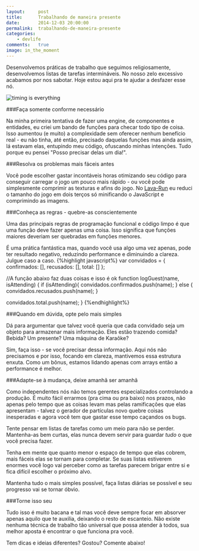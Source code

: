 ```yaml
---
layout:     post
title:      Trabalhando de maneira presente
date:       2014-12-03 20:00:00
permalink:  trabalhando-de-maneira-presente
categories:
    - devlife
comments:   true
image: in_the_moment
---
```


Desenvolvemos práticas de trabalho que seguimos religiosamente, desenvolvemos listas de tarefas intermináveis. No nosso zelo excessivo acabamos por nos sabotar. Hoje estou aqui pra te ajudar a desfazer esse nó.

![timing is everything]({{site.baseurl}}/assets/in_the_moment.png)

###Faça somente conforme necessário

Na minha primeira tentativa de fazer uma engine, de componentes e entidades, eu criei um bando de funções para checar todo tipo de coisa. Isso aumentou (e muito) a complexidade sem oferecer nenhum benefício real - eu não tinha, até então, precisado daquelas funções mas ainda assim, lá estavam elas, entupindo meu código, ofuscando minhas intenções. Tudo porque eu pensei "Posso precisar delas um dia!".

###Resolva os problemas mais fáceis antes

Você pode escolher gastar incontáveis horas otimizando seu código para conseguir carregar o jogo um pouco mais rápido - ou você pode simplesmente comprimir as texturas e afins do jogo. No [Lava-Run]({{site.baseurl}}/jogos/lava-run) eu reduci o tamanho do jogo em dois terços só minificando o JavaScript e comprimindo as imagens.

###Conheça as regras - quebre-as conscientemente

Uma das principais regras de programação funcional e código limpo é que uma função deve fazer apenas uma coisa. Isso significa que funções maiores deveriam ser quebradas em funções menores.

É uma prática fantástica mas, quando você usa algo uma vez apenas, pode ter resultado negativo, reduzindo performance e diminuindo a clareza. Julgue caso a caso.
{%highlight javascript%}
var convidados = {
  confirmados: [],
  recusados: [],
  total: []
};

//A função abaixo faz duas coisas e isso é ok
function logGuest(name, isAttending) {
  if (isAttending){
    convidados.confirmados.push(name);
  } else {
    convidados.recusados.push(name);
  }
  
  convidados.total.push(name);
}
{%endhighlight%}


###Quando em dúvida, opte pelo mais simples

Dá para argumentar que talvez você queria que cada convidado seja um objeto para armazenar mais informação. Eles estão trazendo comida? Bebida? Um presente? Uma máquina de Karaôke?

Sim, faça isso - se você precisar dessa informação. Aqui nós não precisamos e por isso, focando em clareza, mantivemos essa estrutura enxuta. Como um bônus, estamos lidando apenas com arrays então a performance é melhor.

###Adapte-se à mudança, deixe amanhã ser amanhã

Como independentes nós não temos gerentes especializados controlando a produção. É muito fácil errarmos (pra cima ou pra baixo) nos prazos, não apenas pelo tempo que as coisas levam mas pelas ramificações que elas apresentam - talvez o gerador de partículas novo quebre coisas inesperadas e agora você tem que gastar esse tempo caçandos os bugs.

Tente pensar em listas de tarefas como um meio para não se perder. Mantenha-as bem curtas, elas nunca devem servir para guardar *tudo* o que você precisa fazer.

Tenha em mente que quanto menor o espaço de tempo que elas cobrem, mais fáceis elas se tornam para completar. Se suas listas estiverem enormes você logo vai perceber como as tarefas parecem brigar entre si e fica difícil escolher o próximo alvo.

Mantenha tudo o mais simples possível, faça listas diárias se possível e seu progresso vai se tornar óbvio.

###Torne isso seu

Tudo isso é muito bacana e tal mas você deve sempre focar em absorver apenas aquilo que te auxilia, deixando o resto de escanteio. Não existe nenhuma técnica de trabalho tão universal que possa atender à todos, sua melhor aposta é encontrar o que funciona pra você.

Tem dicas e ideias diferentes? Gostou? Comente abaixo!
